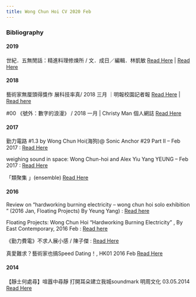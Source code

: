 ```yaml
---
title: Wong Chun Hoi CV 2020 Feb
---
```


### Bibliography


#### 2019
世紀．五無閒話：精進料理修煉所 / 文．成日／編輯．林凱敏  [Read Here](https://news.mingpao.com/pns/%E4%BD%9C%E5%AE%B6%E5%B0%88%E6%AC%84/article/20191213/s00018/1576174763890/%E4%B8%96%E7%B4%80-%E4%BA%94%E7%84%A1%E9%96%92%E8%A9%B1-%E7%B2%BE%E9%80%B2%E6%96%99%E7%90%86%E4%BF%AE%E7%85%89%E6%89%80)  | <a href="/documents/20191213_MingPao.pdf" target="blank"> Read Here </a>
#### 2018
藝術家無厘頭得獎作 展科技率真/ 2018 三月 ｜明報校園記者報 [Read Here](https://news.mingpao.com/pns/%E6%95%99%E8%82%B2/article/20180327/s00011/1522087271777/%E7%AC%AC21%E5%B1%86%E6%A0%A1%E5%9C%92%E8%A8%98%E8%80%85-%E8%97%9D%E8%A1%93%E5%AE%B6%E7%84%A1%E5%8E%98%E9%A0%AD%E5%BE%97%E7%8D%8E%E4%BD%9C-%E5%B1%95%E7%A7%91%E6%8A%80%E7%8E%87%E7%9C%9F»»)  |  <a href="/documents/hardworkingcircuit2018ifvainterview.jpg"> Read here </a>

#00 《號外：數字的浪漫》 / 2018 一月 | Christy Man 個人網誌 [Read Here](https://medium.com/@ChristyMan/00-%E8%99%9F%E5%A4%96-%E6%95%B8%E5%AD%97%E7%9A%84%E6%B5%AA%E6%BC%AB-6a2368b901c2)

#### 2017

勤力電路 #1.3 by Wong Chun Hoi(海狗)@ Sonic Anchor #29 Part II – Feb 2017 : [Read Here](https://namijinamiji.wordpress.com/2017/02/21/%E5%8B%A4%E5%8A%9B%E9%9B%BB%E8%B7%AF-1-3-by-wong-chun-hoi%E6%B5%B7%E7%8B%97-sonic-anchor-29-part-ii/)

weighing sound in space: Wong Chun-hoi and Alex Yiu
Yang YEUNG  – Feb 2017 : [Read Here](http://www.aicahk.org/eng/reviews.asp?id=293&pg=1&fbclid=IwAR0SnY7AAYvk3fnn34LMnUzX5xY61SDAwx_rBOiaX8fiXZeIFV2M5UhxXNk)

「類聚集 」(ensemble)  [Read Here](https://talks.taishinart.org.tw/event/talks/2017062301)

#### 2016
Review on “hardworking burning electricity – wong chun hoi solo exhibition ” (2016 Jan, Floating Projects) By Yeung Yang) : [Read here](http://www.aicahk.org/eng/reviews.asp?id=306&pg=1)

Floating Projects: Wong Chun Hoi “Hardworking Burning Electricity” , By East Contemporary, 2016 Feb : [Read here](http://www.east-contemporary.com/2016/02/03/floating-projects-wong-chun-hoi-hardworking-burning-electricity/)

《勤力費電》不求人展小感 / 陳子傑 : [Read Here](https://www.thestandnews.com/art/%E5%8B%A4%E5%8A%9B%E8%B2%BB%E9%9B%BB-%E4%B8%8D%E6%B1%82%E4%BA%BA%E5%B1%95%E5%B0%8F%E6%84%9F)


真愛難求？藝術家也搞Speed Dating！, HK01 2016 Feb [Read Here](https://www.hk01.com/%E5%A5%BD%E7%94%9F%E6%B4%BB/5972/%E7%9C%9F%E6%84%9B%E9%9B%A3%E6%B1%82-%E8%97%9D%E8%A1%93%E5%AE%B6%E4%B9%9F%E6%90%9Espeed-dating)

#### 2014
【靜土何處尋】喧囂中尋靜 打開耳朵建立我城soundmark 明周文化 03.05.2014   [Read Here](https://www.mpweekly.com/culture/%e9%9d%9c%e5%9c%9f%e4%bd%95%e8%99%95%e5%b0%8b-%e5%99%aa%e9%9f%b3-%e5%af%a7%e9%9d%9c-141861)
